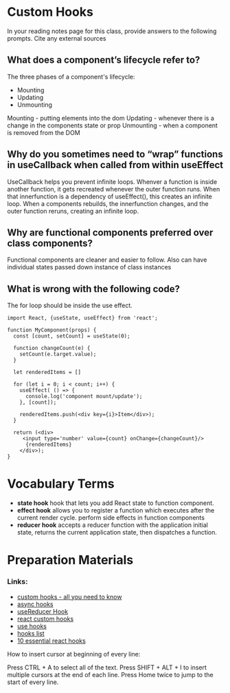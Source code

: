 # Custom Hooks

In your reading notes page for this class, provide answers to the following prompts. Cite any external sources

## What does a component’s lifecycle refer to?

The three phases of a component's lifecycle:

- Mounting
- Updating
- Unmounting

Mounting - putting elements into the dom
Updating - whenever there is a change in the components state or prop
Unmounting - when a component is removed from the DOM

## Why do you sometimes need to “wrap” functions in useCallback when called from within useEffect
UseCallback helps you prevent infinite loops. Whenver a function is inside another function, it gets recreated whenever the outer function runs. When that innerfunction is a dependency of useEffect(), this creates an infinite loop. When a components rebuilds, the innerfunction changes, and the outer function reruns, creating an infinite loop.
## Why are functional components preferred over class components?

Functional components are cleaner and easier to follow.  Also can have individual states passed down instance of class instances
## What is wrong with the following code?

The for loop should be inside the use effect.


```
import React, {useState, useEffect} from 'react';

function MyComponent(props) {
  const [count, setCount] = useState(0);

  function changeCount(e) {
    setCount(e.target.value);
  }

  let renderedItems = []

  for (let i = 0; i < count; i++) {
    useEffect( () => {
      console.log('component mount/update');
    }, [count]);

    renderedItems.push(<div key={i}>Item</div>);
  }

  return (<div>
     <input type='number' value={count} onChange={changeCount}/>
      {renderedItems}
    </div>);
}
```

# Vocabulary Terms
- **state hook** hook that lets you add React state to function component.
- **effect hook** allows you to register a function which executes after the current render cycle. perform side effects in function components
- **reducer hook** accepts a reducer function with the application initial state, returns the current application state, then dispatches a function.



# Preparation Materials
<h3 id="links">Links:</h3>

<ul>
  <li><a href="https://www.telerik.com/blogs/everything-you-need-to-create-a-custom-react-hook">custom hooks - all you need to know</a></li>
  <li><a href="https://dev.to/vinodchauhan7/react-hooks-with-async-await-1n9g">async hooks</a></li>
  <li><a href="https://reactjs.org/docs/hooks-reference.html#usereducer">useReducer Hook</a></li>
  <li><a href="https://reactjs.org/docs/hooks-custom.html">react custom hooks</a></li>
  <li><a href="https://usehooks.com/">use hooks</a></li>
  <li><a href="https://github.com/rehooks/awesome-react-hooks">hooks list</a></li>
  <li><a href="https://blog.bitsrc.io/10-react-custom-hooks-you-should-have-in-your-toolbox-aa27d3f5564d">10 essential react hooks</a></li>
</ul>



How to insert cursor at beginning of every line:

Press CTRL + A to select all of the text.
Press SHIFT + ALT + I to insert multiple cursors at the end of each line.
Press Home twice to jump to the start of every line.



